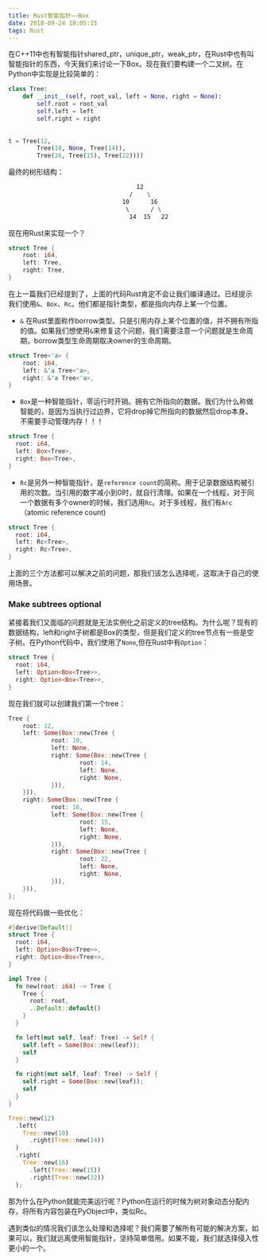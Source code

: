 ```yaml
---
title: Rust智能指针——Box
date: 2018-09-24 18:05:15
tags: Rust
---
```


在C++11中也有智能指针shared_ptr，unique_ptr，weak_ptr，在Rust中也有叫智能指针的东西，今天我们来讨论一下Box。现在我们要构建一个二叉树。在Python中实现是比较简单的：

```python 
class Tree:
    def __init__(self, root_val, left = None, right = None):
        self.root = root_val
        self.left = left
        self.right = right
        
        
t = Tree(12,
        Tree(10, None, Tree(14)),
        Tree(16, Tree(15), Tree(22))))
```

最终的树形结构：

```bash
                                    12 
                                  /    \
                                10      16                                    
                                 \      / \
                                  14  15   22
```

现在用Rust来实现一个？

```rust
struct Tree {
    root: i64,
    left: Tree,
    right: Tree,
}
```

在上一篇我们已经提到了，上面的代码Rust肯定不会让我们编译通过。已经提示我们使用`&`、`Box`、`Rc`。他们都是指针类型，都是指向内存上某一个位置。

* `&` 在Rust里面称作borrow类型。只是引用内存上某个位置的值，并不拥有所指的值。如果我们想使用`&`来修复这个问题，我们需要注意一个问题就是生命周期，borrow类型生命周期取决owner的生命周期。

```rust
struct Tree<'a> {
    root: i64,
    left: &'a Tree<'a>,
    right: &'a Tree<'a>,
}
```

* `Box`是一种智能指针，零运行时开销。拥有它所指向的数据。我们为什么称做智能的，是因为当执行过边界，它将drop掉它所指向的数据然后drop本身。不需要手动管理内存！！！

```rust
struct Tree {
  root: i64,
  left: Box<Tree>,
  right: Box<Tree>,
}
```

* `Rc`是另外一种智能指针，是`reference count`的简称。用于记录数据结构被引用的次数。当引用的数字减小到0时，就自行清理。如果在一个线程，对于同一个数据有多个owner的时候，我们选用`Rc`。对于多线程，我们有`Arc`（atomic reference count)

```rust
struct Tree {
  root: i64,
  left: Rc<Tree>,
  right: Rc<Tree>,
}
```


上面的三个方法都可以解决之前的问题，那我们该怎么选择呢，这取决于自己的使用场景。

### Make subtrees optional
紧接着我们又面临的问题就是无法实例化之前定义的tree结构。为什么呢？现有的数据结构，left和right子树都是Box<Tree>的类型，但是我们定义的tree节点有一些是空子树。在Python代码中，我们使用了`None`,但在Rust中有`Option`：

```rust
struct Tree {
  root: i64,
  left: Option<Box<Tree>>,
  right: Option<Box<Tree>>,
}
```

现在我们就可以创建我们第一个tree：
```rust
Tree {
    root: 12,
    left: Some(Box::new(Tree {
            root: 10,
            left: None,
            right: Some(Box::new(Tree {
                    root: 14,
                    left: None,
                    right: None,
            })),
    })),
    right: Some(Box::new(Tree {
            root: 16,
            left: Some(Box::new(Tree {
                    root: 15,
                    left: None,
                    right: None,
            })),
            right: Some(Box::new(Tree {
                    root: 22,
                    left: None,
                    right: None,
            })),
    })),
};

```

现在将代码做一些优化：

```rust
#[derive(Default)]
struct Tree {
  root: i64,
  left: Option<Box<Tree>>,
  right: Option<Box<Tree>>,
}

impl Tree {
  fn new(root: i64) -> Tree {
    Tree {
      root: root,
      ..Default::default()
    }
  }

  fn left(mut self, leaf: Tree) -> Self {
    self.left = Some(Box::new(leaf));
    self
  }

  fn right(mut self, leaf: Tree) -> Self {
    self.right = Some(Box::new(leaf));
    self
  }
}

```

```rust
Tree::new(12)
  .left(
    Tree::new(10)
      .right(Tree::new(14))
  )
  .right(
    Tree::new(16)
      .left(Tree::new(15))
      .right(Tree::new(22))
  );

```

那为什么在Python就能完美运行呢？Python在运行的时候为树对象动态分配内存，将所有内容包装在PyObject中，类似Rc。

遇到类似的情况我们该怎么处理和选择呢？我们需要了解所有可能的解决方案，如果可以，我们就远离使用智能指针，坚持简单借用。如果不能，我们就选择侵入性更小的一个。

